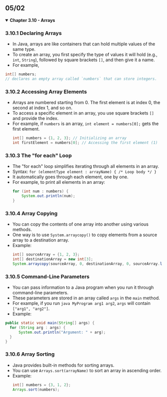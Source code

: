## 05/02

<details open>
  <summary><strong>Chapter 3.10 - Arrays</strong></summary>

  ### 3.10.1 Declaring Arrays
  - In Java, arrays are like containers that can hold multiple values of the same type.
  - To create an array, you first specify the type of values it will hold (e.g., `int`, `String`), followed by square brackets `[]`, and then give it a name.
  - For example, 
  ```java
  int[] numbers;
  // declares an empty array called `numbers` that can store integers.
  ```

  ### 3.10.2 Accessing Array Elements
  - Arrays are numbered starting from 0. The first element is at index 0, the second at index 1, and so on.
  - To access a specific element in an array, you use square brackets `[]` and provide the index.
  - For example, if `numbers` is an array, `int element = numbers[0];` gets the first element.
    ```java
    int[] numbers = {1, 2, 3}; // Initializing an array
    int firstElement = numbers[0]; // Accessing the first element (1)
    ```

  ### 3.10.3 The "for each" Loop
  - The "for each" loop simplifies iterating through all elements in an array.
  - Syntax: `for (elementType element : arrayName) { /* Loop body */ }`
  - It automatically goes through each element, one by one.
  - For example, to print all elements in an array:
    ```java
    for (int num : numbers) {
        System.out.println(num);
    }
    ```

  ### 3.10.4 Array Copying
  - You can copy the contents of one array into another using various methods.
  - One way is to use `System.arraycopy()` to copy elements from a source array to a destination array.
  - Example:
    ```java
    int[] sourceArray = {1, 2, 3};
    int[] destinationArray = new int[3];
    System.arraycopy(sourceArray, 0, destinationArray, 0, sourceArray.length);
    ```

  ### 3.10.5 Command-Line Parameters
  - You can pass information to a Java program when you run it through command-line parameters.
  - These parameters are stored in an array called `args` in the `main` method.
  - For example, if you run `java MyProgram arg1 arg2`, `args` will contain `["arg1", "arg2"]`.
  - Example: 
  ```java
  public static void main(String[] args) {
    for (String arg : args) {
        System.out.println("Argument: " + arg);
    }
  }
  ```
  
  ### 3.10.6 Array Sorting
  - Java provides built-in methods for sorting arrays.
  - You can use `Arrays.sort(arrayName)` to sort an array in ascending order.
  - Example:
    ```java
    int[] numbers = {3, 1, 2};
    Arrays.sort(numbers);
    ```
</details>
